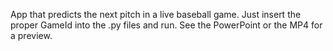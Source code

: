 App that predicts the next pitch in a live baseball game. Just insert the proper GameId into the .py files and run. See the PowerPoint or the MP4 for a preview.
